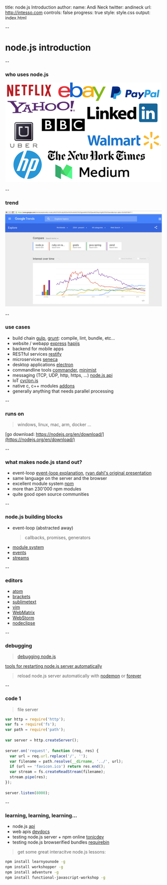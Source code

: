 title: node.js Introduction
author:
  name: Andi Neck
  twitter: andineck
  url: http://intesso.com
controls: false
progress: true
style: style.css
output: index.html


--
# node.js introduction

--
### who uses node.js

![node rules the world](img/used-by.png)

--
### trend

![node rules the world](img/trend.png)

--
### use cases

- build chain [gulp](http://gulpjs.com/), [grunt](http://gruntjs.com/): compile, lint, bundle, etc...
- website / webapp [express](http://expressjs.com/) [hapijs](http://hapijs.com/)
- backend for mobile apps
- RESTful services [restify](http://restify.com/)
- microservices [seneca](http://senecajs.org/)
- desktop applications [electron](http://electron.atom.io/)
- commandline tools [commander](https://www.npmjs.com/package/commander), [minimist](https://www.npmjs.com/package/minimist)
- messaging (TCP, UDP, http, https, ...) [node.js api](https://nodejs.org/api/)
- IoT [cyclon.js](http://cylonjs.com/)
- native c, c++ modules [addons](https://nodejs.org/api/addons.html)
- generally anything that needs parallel processing

--
### runs on
> windows, linux, mac, arm, docker ...



[go download: https://nodejs.org/en/download/](https://nodejs.org/en/download/)

--

### what makes node.js stand out?

- event-loop [event-loop explanation](https://nodesource.com/blog/understanding-the-nodejs-event-loop/), [ryan dahl's original presentation](https://www.youtube.com/watch?v=ztspvPYybIY)
- same language on the server and the browser
- excellent module system [npm](https://www.npmjs.com/)
- more than 230'000 npm modules
- quite good open source communities

--
### node.js building blocks

- event-loop (abstracted away)
  > callbacks, promises, generators
- [module system](https://nodejs.org/api/modules.html)
- [events](https://nodejs.org/api/events.html)
- [streams](https://nodejs.org/api/stream.html)


--
### editors

- [atom](https://atom.io/)
- [brackets](http://brackets.io/)
- [sublimetext](http://www.sublimetext.com/3)
- [vim](https://github.com/moll/vim-node)
- [WebMatrix](http://www.hanselman.com/blog/WebMatrixAndNodejsTheEasiestWayToGetStartedWithNodeOnWindows.aspx)
- [WebStorm](https://www.jetbrains.com/webstorm/download/)
- [nodeclipse](http://www.nodeclipse.org/)


--
### debugging

> [debugging node.js](http://spin.atomicobject.com/2015/09/25/debug-node-js/)

[tools for restarting node.js server automatically](https://strongloop.com/strongblog/comparison-tools-to-automate-restarting-node-js-server-after-code-changes-forever-nodemon-nodesupervisor-nodedev/)

> reload node.js server automatically with [nodemon](http://nodemon.io/) or [forever]()



--
### code 1

> file server

```js
var http = require('http');
var fs = require('fs');
var path = require('path');

var server = http.createServer();

server.on('request', function (req, res) {
  var url = req.url.replace('/', '');
  var filename = path.resolve(__dirname, '../', url);
  if (url == 'favicon.ico') return res.end();
  var stream = fs.createReadStream(filename);
  stream.pipe(res);
});

server.listen(8000);


```

--
### learning, learning, learning...

- node.js [api](https://nodejs.org/api/)
- web apis [devdocs](http://devdocs.io/)
- testing node.js server + npm online [tonicdev](https://tonicdev.com/)
- testing node.js browserified bundles [requirebin](http://requirebin.com/)

> get some great interacitve node.js lessons:

```sh
npm install learnyounode -g
npm install workshopper -g
npm install adventure -g
npm install functional-javascript-workshop -g
```